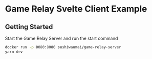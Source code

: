 # Game Relay Svelte Client Example

## Getting Started

Start the Game Relay Server and run the start command

```bash
docker run -p 8080:8080 sushiwaumai/game-relay-server
yarn dev
```
